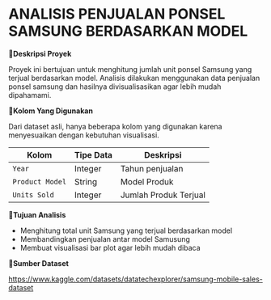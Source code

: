 # ANALISIS PENJUALAN PONSEL SAMSUNG BERDASARKAN MODEL

📌**Deskripsi Proyek**

Proyek ini bertujuan untuk menghitung jumlah unit ponsel Samsung yang terjual berdasarkan model. Analisis dilakukan menggunakan data penjualan ponsel samsung dan hasilnya divisualisasikan agar lebih mudah dipahamami.

📌**Kolom Yang Digunakan**

Dari dataset asli, hanya beberapa kolom yang digunakan karena menyesuaikan dengan kebutuhan visualisasi.

| Kolom         		 | Tipe Data | Deskripsi             |
| -------------------| --------- | ----------------------|
| `Year` 						 | Integer   | Tahun penjualan       |
| `Product Model`    | String    | Model Produk          |
| `Units Sold`       | Integer   | Jumlah Produk Terjual |

📌**Tujuan Analisis**

- Menghitung total unit Samsung yang terjual berdasarkan model
- Membandingkan penjualan antar model Samusung
- Membuat visualisasi bar plot agar lebih mudah dibaca

📌**Sumber Dataset**

https://www.kaggle.com/datasets/datatechexplorer/samsung-mobile-sales-dataset
